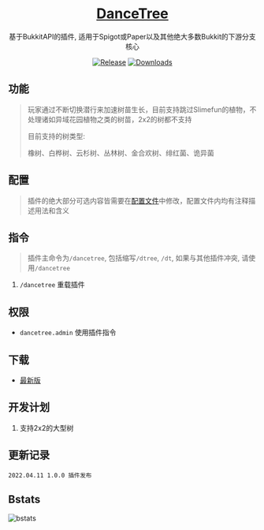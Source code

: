 <div align="center">
  
# [DanceTree](https://github.com/4o4E/DanceTree)

基于BukkitAPI的插件, 适用于Spigot或Paper以及其他绝大多数Bukkit的下游分支核心

[![Release](https://img.shields.io/github/v/release/4o4E/DanceTree?label=Release)](https://github.com/4o4E/DanceTree/releases/latest)
[![Downloads](https://img.shields.io/github/downloads/4o4E/DanceTree/total?label=Download)](https://github.com/4o4E/DanceTree/releases)

</div>

## 功能

> 玩家通过不断切换潜行来加速树苗生长，目前支持跳过Slimefun的植物，不处理诸如异域花园植物之类的树苗，2x2的树都不支持
> 
> 目前支持的树类型:
> 
> 橡树、白桦树、云杉树、丛林树、金合欢树、绯红菌、诡异菌

## 配置

> 插件的绝大部分可选内容皆需要在[配置文件](src/main/resources/config.yml)中修改，配置文件内均有注释描述用法和含义

## 指令

> 插件主命令为`/dancetree`, 包括缩写`/dtree`, `/dt`, 如果与其他插件冲突, 请使用`/dancetree`

1. `/dancetree` 重载插件

## 权限

- `dancetree.admin` 使用插件指令

## 下载

- [最新版](https://github.com/4o4E/DanceTree/releases/latest)

## 开发计划

1. 支持2x2的大型树

## 更新记录

```
2022.04.11 1.0.0 插件发布
```

## Bstats

![bstats](https://bstats.org/signatures/bukkit/DanceTree.svg)
